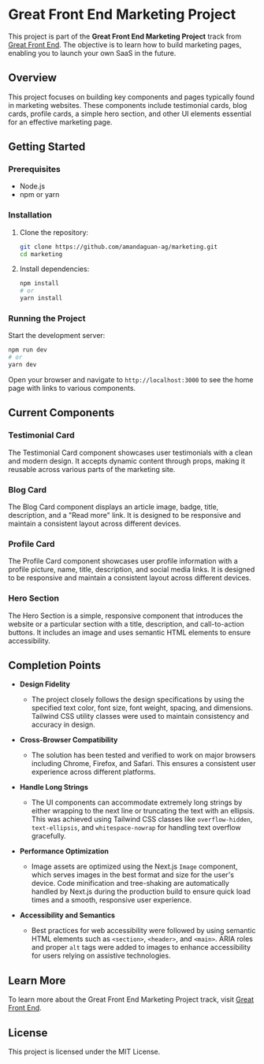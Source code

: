 # Great Front End Marketing Project

This project is part of the **Great Front End Marketing Project** track from [Great Front End](https://www.greatfrontend.com/projects/tracks/marketing). The objective is to learn how to build marketing pages, enabling you to launch your own SaaS in the future.

## Overview

This project focuses on building key components and pages typically found in marketing websites. These components include testimonial cards, blog cards, profile cards, a simple hero section, and other UI elements essential for an effective marketing page.

## Getting Started

### Prerequisites

- Node.js
- npm or yarn

### Installation

1. Clone the repository:
   ```bash
   git clone https://github.com/amandaguan-ag/marketing.git
   cd marketing
   ```

2. Install dependencies:
   ```bash
   npm install
   # or
   yarn install
   ```

### Running the Project

Start the development server:
```bash
npm run dev
# or
yarn dev
```

Open your browser and navigate to `http://localhost:3000` to see the home page with links to various components.

## Current Components

### Testimonial Card

The Testimonial Card component showcases user testimonials with a clean and modern design. It accepts dynamic content through props, making it reusable across various parts of the marketing site.

### Blog Card

The Blog Card component displays an article image, badge, title, description, and a "Read more" link. It is designed to be responsive and maintain a consistent layout across different devices.

### Profile Card

The Profile Card component showcases user profile information with a profile picture, name, title, description, and social media links. It is designed to be responsive and maintain a consistent layout across different devices.

### Hero Section

The Hero Section is a simple, responsive component that introduces the website or a particular section with a title, description, and call-to-action buttons. It includes an image and uses semantic HTML elements to ensure accessibility.

## Completion Points

- **Design Fidelity**
   - The project closely follows the design specifications by using the specified text color, font size, font weight, spacing, and dimensions. Tailwind CSS utility classes were used to maintain consistency and accuracy in design.

- **Cross-Browser Compatibility**
   - The solution has been tested and verified to work on major browsers including Chrome, Firefox, and Safari. This ensures a consistent user experience across different platforms.

- **Handle Long Strings**
   - The UI components can accommodate extremely long strings by either wrapping to the next line or truncating the text with an ellipsis. This was achieved using Tailwind CSS classes like `overflow-hidden`, `text-ellipsis`, and `whitespace-nowrap` for handling text overflow gracefully.

- **Performance Optimization**
   - Image assets are optimized using the Next.js `Image` component, which serves images in the best format and size for the user's device. Code minification and tree-shaking are automatically handled by Next.js during the production build to ensure quick load times and a smooth, responsive user experience.

- **Accessibility and Semantics**
   - Best practices for web accessibility were followed by using semantic HTML elements such as `<section>`, `<header>`, and `<main>`. ARIA roles and proper `alt` tags were added to images to enhance accessibility for users relying on assistive technologies.

## Learn More

To learn more about the Great Front End Marketing Project track, visit [Great Front End](https://www.greatfrontend.com/projects/tracks/marketing).

## License

This project is licensed under the MIT License.
